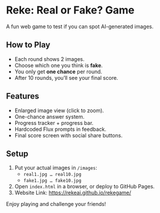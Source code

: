 # Reke: Real or Fake? Game

A fun web game to test if you can spot AI-generated images.

## How to Play
- Each round shows 2 images.
- Choose which one you think is **fake**.
- You only get **one chance** per round.
- After 10 rounds, you’ll see your final score.

## Features
- Enlarged image view (click to zoom).
- One-chance answer system.
- Progress tracker + progress bar.
- Hardcoded Flux prompts in feedback.
- Final score screen with social share buttons.

## Setup
1. Put your actual images in `/images`:
   - `real1.jpg … real10.jpg`
   - `fake1.jpg … fake10.jpg`
2. Open `index.html` in a browser, or deploy to GitHub Pages.
3. Website Link: https://rekeai.github.io/rekegame/

Enjoy playing and challenge your friends!
